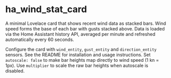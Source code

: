 # ha_wind_stat_card

A minimal Lovelace card that shows recent wind data as stacked bars. Wind speed forms the base of each bar with gusts stacked above. Data is loaded via the Home Assistant history API, averaged per minute and refreshed automatically every 60 seconds.

Configure the card with `wind_entity`, `gust_entity` and `direction_entity` sensors. See the README for installation and usage instructions.
Set `autoscale: false` to make bar heights map directly to wind speed (1 kn = 1px).
Use `multiplier` to scale the raw bar heights when autoscale is disabled.
